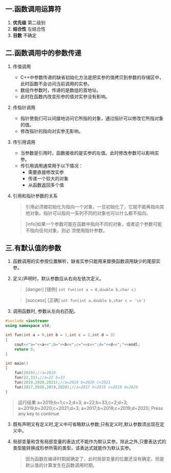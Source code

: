 ## 一.函数调用运算符

1. **优先级** 第二级别
2. **结合性** 左结合性
3. **目数** 不确定

## 二.函数调用中的参数传递
1.	传值调用
	+	C++中参数传递的缺省初始化方法是把实参的值拷贝到参数的存储区中，此时函数不会访问当前调用的实参。
	+	数组作参数时，传递的是数组的首地址。
	+	此时在函数内改变形参的值对实参没有影响。
2.	传指针调用
	+	指针使我们可以间接地访问它所指的对象，通过指针可以修改它所指对象的值。
	+	修改指针的指向对实参无影响。
3.	传引用调用
	+	当参数是引用时，函数接收的是实参的左值。此时修改参数可以影响实参。
	+	传引用调用通常用于以下情况：
		+	需要直接修改实参
		+	传递一个较大的对象
		+	从函数返回多个值
	
4.	引用和指针参数的关系
	>引用必须被初始化为指向一个对象，一旦初始化了，它就不能再指向其他对象。指针可以指向一系列不同的对象也可以什么都不指向。
	
	>[info]如果一个参数可能在函数中指向不同的对象，或者这个参数可能不指向任何对象，则必
须使用指针参数。

## 三.有默认值的参数
1.	函数调用的实参按位置解析，缺省实参只能用来替换函数调用缺少的尾部实参。
2.	定义/声明时，默认参数应从右向左依次定义。
	>[danger] [错例] `int fun(int a = 0,double b,char c)`
	
	>[success] [正确] `int fun(int a,double b,char c = '\n')`
3.	调用函数时, 参数从左向右匹配。
```c++
#include <iostream>
using namespace std;

int fun(int a = 0,int b = 1,int c = 2,int d = 3)
{
	cout<<"a="<<a<<";b="<<b<<";c="<<c<<";d="<<d<<";"<<endl;
	return 0;
}

int main()
{
	fun(2019);//a=2019
	fun(22,33);//a=22 b=33
	fun(2019,2020,2021);//a=2019 b=2020 c=2021
	fun(2017,2018,2019,2020);//a=2017 b=2018 c=2019 d=2020
}
```
>运行结果
>a=2019;b=1;c=2;d=3;
>a=22;b=33;c=2;d=3;
>a=2019;b=2020;c=2021;d=3;
>a=2017;b=2018;c=2019;d=2020;
>Press any key to continue

3.	既有声明又有定义时,定义中可省略默认参数;只有定义时,默认参数须出现在定义中。
4.	局部变量和含有局部变量的表达式不能作为默认实参。除此之外,只要表达式的类型能转换成形参所需的类型，该表达式就能作为默认实参。
	
	>因为函数在编译时期就确定了，此时局部变量的位置还没有确定。但是默认值的计算发生在函数调用时期。

